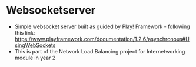 # Websocketserver

- Simple websocket server built as guided by Play! Framework - following this link: https://www.playframework.com/documentation/1.2.6/asynchronous#UsingWebSockets
- This is part of the Network Load Balancing project for Internetworking module in year 2
